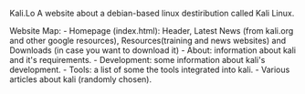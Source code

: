 Kali.Lo
    A website about a debian-based linux destiribution called Kali Linux.

Website Map:
    - Homepage (index.html): Header, Latest News (from kali.org and other google resources), Resources(training and news websites) and Downloads (in case you want to download it)
    - About: information about kali and it's requirements.
    - Development: some information about kali's development.
    - Tools: a list of some the tools integrated into kali.
    - Various articles about kali (randomly chosen).
